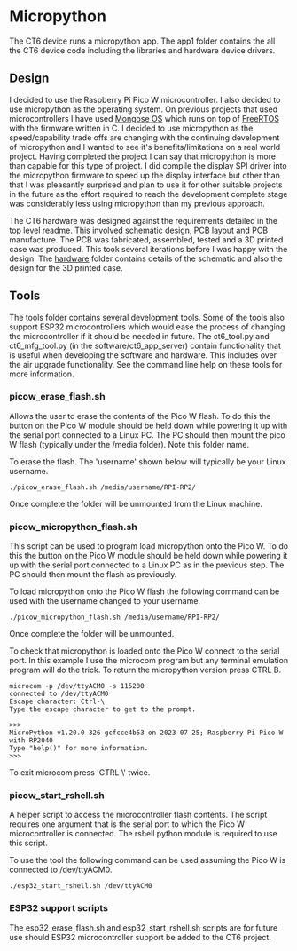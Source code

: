 # Micropython
The CT6 device runs a micropython app. The app1 folder contains
the all the CT6 device code including the libraries and hardware device drivers.

## Design

I decided to use the Raspberry Pi Pico W microcontroller. I also decided to use micropython as the operating system. On previous projects that used microcontrollers I have used [Mongose OS](https://mongoose-os.com/) which runs on top of [FreeRTOS](https://www.freertos.org/index.html) with the firmware written in C. I decided to use micropython as the speed/capability trade offs are changing with the continuing development of micropython and I wanted to see it's benefits/limitations on a real world project. Having completed the project I can say that micropython is more than capable for this type of project. I did compile the display SPI driver into the micropython firmware to speed up the display interface but other than that I was pleasantly surprised and plan to use it for other suitable projects in the future as the effort required to reach the development complete stage was considerably less using micropython than my previous approach.

The CT6 hardware was designed against the requirements detailed in the top level readme. This involved schematic design, PCB layout and PCB manufacture. The PCB was fabricated, assembled, tested and a 3D printed case was produced. This took several iterations before I was happy with the design. The [hardware](hardware) folder contains details of the schematic and also the design for the 3D printed case.

## Tools
The tools folder contains several development tools. Some of the tools also support ESP32 microcontrollers which would ease the process of changing the microcontroller if it should be needed in future. The ct6_tool.py and ct6_mfg_tool.py (in the software/ct6_app_server) contain functionality that is useful when developing the software and hardware. This includes over the air upgrade functionality. See the command line help on these tools for more information.

### picow_erase_flash.sh
Allows the user to erase the contents of the Pico W flash. To do this the button on the Pico W module should be held
down while powering it up with the serial port connected to a Linux PC. The PC should then mount the pico W
flash (typically under the /media folder). Note this folder name.

To erase the flash. The 'username' shown below will typically be your Linux username.

```
./picow_erase_flash.sh /media/username/RPI-RP2/
```

Once complete the folder will be unmounted from the Linux machine.

### picow_micropython_flash.sh
This script can be used to program load micropython onto the Pico W. To do this the button on the Pico W module should be held down while powering it up with the serial port connected to a Linux PC as in the previous step. The PC should then mount the flash as previously.

To load micropython onto the Pico W flash the following command can be used with the username changed to your username.

```
./picow_micropython_flash.sh /media/username/RPI-RP2/
```

Once complete the folder will be unmounted.

To check that micropython is loaded onto the Pico W connect to the serial port. In this example I use the microcom program but any terminal emulation program will do the trick. To return the micropython version press CTRL B.

```
microcom -p /dev/ttyACM0 -s 115200
connected to /dev/ttyACM0
Escape character: Ctrl-\
Type the escape character to get to the prompt.

>>>
MicroPython v1.20.0-326-gcfcce4b53 on 2023-07-25; Raspberry Pi Pico W with RP2040
Type "help()" for more information.
>>>
```

To exit microcom press 'CTRL \\' twice.


### picow_start_rshell.sh
A helper script to access the microcontroller flash contents. The script
requires one argument that is the serial port to which the Pico W microcontroller is connected. The rshell python module is required to use this script.

To use the tool the following command can be used assuming the Pico W is
connected to /dev/ttyACM0.

```
./esp32_start_rshell.sh /dev/ttyACM0
```

### ESP32 support scripts
The esp32_erase_flash.sh and esp32_start_rshell.sh scripts are for future use should ESP32 microcontroller support be added to the CT6 project.
